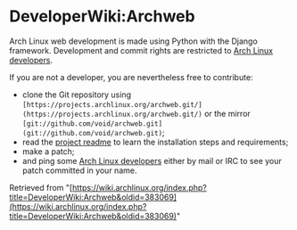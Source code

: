 # DeveloperWiki:Archweb

Arch Linux web development is made using Python with the Django framework. Development and commit rights are restricted to [Arch Linux developers](https://www.archlinux.org/people/developers/).

If you are not a developer, you are nevertheless free to contribute:

*   clone the Git repository using `[https://projects.archlinux.org/archweb.git/](https://projects.archlinux.org/archweb.git/)` or the mirror `[git://github.com/void/archweb.git](git://github.com/void/archweb.git)`;
*   read the [project readme](https://projects.archlinux.org/archweb.git/tree/README.md) to learn the installation steps and requirements;
*   make a patch;
*   and ping some [Arch Linux developers](https://www.archlinux.org/people/developers/) either by mail or IRC to see your patch committed in your name.

Retrieved from "[https://wiki.archlinux.org/index.php?title=DeveloperWiki:Archweb&oldid=383069](https://wiki.archlinux.org/index.php?title=DeveloperWiki:Archweb&oldid=383069)"
